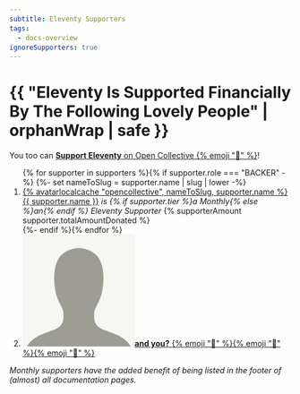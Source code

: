 ```yaml
---
subtitle: Eleventy Supporters
tags:
  - docs-overview
ignoreSupporters: true
---
```

# {{ "Eleventy Is Supported Financially By The Following Lovely People" | orphanWrap | safe }}

You too can <a href="https://opencollective.com/11ty"><strong>Support Eleventy</strong> on Open Collective {% emoji "🎁" %}</a>!

<ol class="facepile">
{% for supporter in supporters %}{% if supporter.role === "BACKER" -%}
{%- set nameToSlug = supporter.name | slug | lower -%}
	<li><a href="{{ supporter.profile }}" class="elv-externalexempt">{% avatarlocalcache "opencollective", nameToSlug, supporter.name %}{{ supporter.name }}</a><em> is {% if supporter.tier %}a  Monthly{% else %}an{% endif %} Eleventy Supporter</em> {% supporterAmount supporter.totalAmountDonated %}</li>
{%- endif %}{% endfor %}
	<li><a href="https://opencollective.com/11ty"><img src="/img/default-avatar.png" alt="Default Avatar Image" loading="lazy" class="avatar"><strong>and you?</strong> {% emoji "🎁" %}{% emoji "🎁" %}{% emoji "🎁" %}</a></li>
</ol>

_Monthly supporters have the added benefit of being listed in the footer of (almost) all documentation pages._